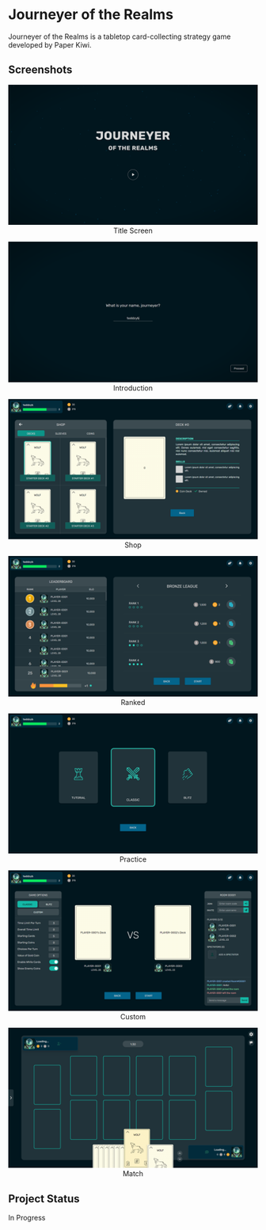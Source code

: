 # Journeyer of the Realms

Journeyer of the Realms is a tabletop card-collecting strategy game developed by Paper Kiwi.

## Screenshots

<p align="center">
  <img src="https://github.com/teddzyb/journeyer/blob/add-screenshots/public/screenshots/title_screen.png"/>
  Title Screen
</p>

<p align="center">
  <img src="https://github.com/teddzyb/journeyer/blob/add-screenshots/public/screenshots/introduction.png"/>
  Introduction
</p>

<p align="center">
  <img src="https://github.com/teddzyb/journeyer/blob/add-screenshots/public/screenshots/shop.png"/>
  Shop
</p>

<p align="center">
  <img src="https://github.com/teddzyb/journeyer/blob/add-screenshots/public/screenshots/ranked.png"/>
  Ranked
</p>

<p align="center">
  <img src="https://github.com/teddzyb/journeyer/blob/add-screenshots/public/screenshots/practice.png"/>
  Practice
</p>

<p align="center">
  <img src="https://github.com/teddzyb/journeyer/blob/add-screenshots/public/screenshots/custom.png"/>
  Custom
</p>

<p align="center">
  <img src="https://github.com/teddzyb/journeyer/blob/add-screenshots/public/screenshots/match.png"/>
  Match
</p>

## Project Status
In Progress
